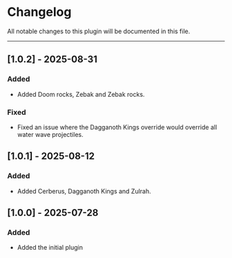 # Changelog

All notable changes to this plugin will be documented in this file.

----------------------------------------------------------------------
## [1.0.2] - 2025-08-31
### Added
- Added Doom rocks, Zebak and Zebak rocks.
### Fixed
- Fixed an issue where the Dagganoth Kings override would override all water wave projectiles.

## [1.0.1] - 2025-08-12
### Added
- Added Cerberus, Dagganoth Kings and Zulrah.

## [1.0.0] - 2025-07-28
### Added
- Added the initial plugin